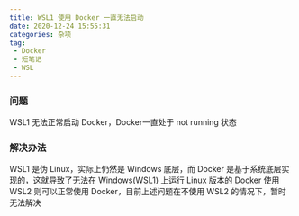 ```yaml
---
title: WSL1 使用 Docker 一直无法启动
date: 2020-12-24 15:55:31
categories: 杂项
tag:
 - Docker
 - 短笔记
 - WSL
---
```


### 问题
WSL1 无法正常启动 Docker，Docker一直处于 not running 状态

### 解决办法
WSL1 是伪 Linux，实际上仍然是 Windows 底层，而 Docker 是基于系统底层实现的，这就导致了无法在 Windows(WSL1) 上运行 Linux 版本的 Docker
使用 WSL2 则可以正常使用 Docker，目前上述问题在不使用 WSL2 的情况下，暂时无法解决

